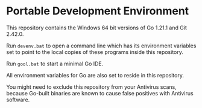 Portable Development Environment
================================

This repository contains the Windows 64 bit versions of Go 1.21.1 and Git
2.42.0.

Run `devenv.bat` to open a command line which has its environment variables set
to point to the local copies of these programs inside this repository.

Run `gool.bat` to start a minimal Go IDE.

All environment variables for Go are also set to reside in this repository.

You might need to exclude this repository from your Antivirus scans, because
Go-built binaries are known to cause false positives with Antivirus software.
